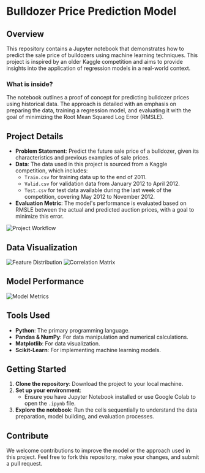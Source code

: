 # Bulldozer Price Prediction Model

## Overview

This repository contains a Jupyter notebook that demonstrates how to predict the sale price of bulldozers using machine learning techniques. This project is inspired by an older Kaggle competition and aims to provide insights into the application of regression models in a real-world context.

### What is inside?

The notebook outlines a proof of concept for predicting bulldozer prices using historical data. The approach is detailed with an emphasis on preparing the data, training a regression model, and evaluating it with the goal of minimizing the Root Mean Squared Log Error (RMSLE).

## Project Details

- **Problem Statement**: Predict the future sale price of a bulldozer, given its characteristics and previous examples of sale prices.
- **Data**: The data used in this project is sourced from a Kaggle competition, which includes:
  - `Train.csv` for training data up to the end of 2011.
  - `Valid.csv` for validation data from January 2012 to April 2012.
  - `Test.csv` for test data available during the last week of the competition, covering May 2012 to November 2012.
- **Evaluation Metric**: The model's performance is evaluated based on RMSLE between the actual and predicted auction prices, with a goal to minimize this error.

![Project Workflow](path-to-your-project-workflow-diagram)

## Data Visualization

![Feature Distribution](path-to-your-feature-distribution-plot)
![Correlation Matrix](path-to-your-correlation-matrix-plot)

## Model Performance

![Model Metrics](path-to-your-model-performance-metrics)

## Tools Used

- **Python**: The primary programming language.
- **Pandas & NumPy**: For data manipulation and numerical calculations.
- **Matplotlib**: For data visualization.
- **Scikit-Learn**: For implementing machine learning models.

## Getting Started

1. **Clone the repository**: Download the project to your local machine.
2. **Set up your environment**:
   - Ensure you have Jupyter Notebook installed or use Google Colab to open the `.ipynb` file.
3. **Explore the notebook**: Run the cells sequentially to understand the data preparation, model building, and evaluation processes.

## Contribute

We welcome contributions to improve the model or the approach used in this project. Feel free to fork this repository, make your changes, and submit a pull request.
